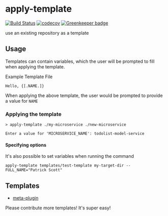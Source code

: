 # apply-template
[![Build Status](https://travis-ci.org/patrickleet/apply-template.svg?branch=master)](https://travis-ci.org/patrickleet/apply-template)
[![codecov](https://codecov.io/gh/patrickleet/meta-template/branch/master/graph/badge.svg)](https://codecov.io/gh/patrickleet/meta-template)
[![Greenkeeper badge](https://badges.greenkeeper.io/patrickleet/apply-template.svg)](https://greenkeeper.io/)

use an existing repository as a template

## Usage

Templates can contain variables, which the user will be prompted to fill when applying the template.

Example Template File
```
Hello, {[.NAME.]}
```

When applying the above template, the user would be prompted to provide a value for `NAME`

### Applying the template

```
> apply-template ./my-microservice ./new-microservice

Enter a value for 'MICROSERVICE_NAME': todolist-model-service
```

#### Specifying options
It's also possible to set variables when running the command
```
apply-template templates/test-template my-target-dir --FULL_NAME="Patrick Scott"
```


## Templates

* [meta-plugin](https://github.com/patrickleet/meta-template-meta-plugin)

Please contribute more templates! It's super easy!
